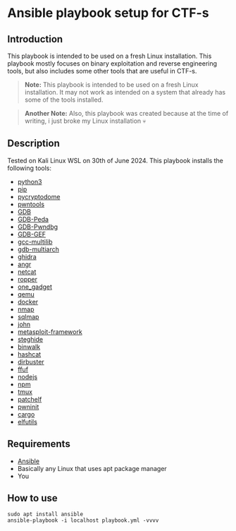 # Ansible playbook setup for CTF-s

## Introduction
This playbook is intended to be used on a fresh Linux installation. This playbook mostly focuses on binary exploitation and reverse engineering tools, but also includes some other tools that are useful in CTF-s.

> **Note:** This playbook is intended to be used on a fresh Linux installation. It may not work as intended on a system that already has some of the tools installed.

> **Another Note:** Also, this playbook was created because at the time of writing, i just broke my Linux installation 💀

## Description
Tested on Kali Linux WSL on 30th of June 2024. This playbook installs the following tools:
- [python3](https://www.python.org/)
- [pip](https://pypi.org/project/pip/)
- [pycryptodome](https://pycryptodome.readthedocs.io/en/latest/)
- [pwntools](https://github.com/Gallopsled/pwntools)
- [GDB](https://www.gnu.org/software/gdb/)
- [GDB-Peda](https://github.com/longld/peda)
- [GDB-Pwndbg](https://github.com/pwndbg/pwndbg)
- [GDB-GEF](https://github.com/hugsy/gef)
- [gcc-multilib](https://packages.ubuntu.com/focal/gcc-multilib)
- [gdb-multiarch](https://packages.ubuntu.com/focal/gdb-multiarch)
- [ghidra](https://ghidra-sre.org/)
- [angr](https://github.com/angr/angr)
- [netcat](https://netcat.sourceforge.io/)
- [ropper](https://github.com/sashs/Ropper)
- [one_gadget](https://github.com/david942j/one_gadget)
- [qemu](https://www.qemu.org/)
- [docker](https://www.docker.com/)
- [nmap](https://nmap.org/)
- [sqlmap](https://sqlmap.org/)
- [john](https://www.openwall.com/john/)
- [metasploit-framework](https://www.metasploit.com/)
- [steghide](http://steghide.sourceforge.net/)
- [binwalk](https://github.com/ReFirmLabs/binwalk)
- [hashcat](https://hashcat.net/hashcat/)
- [dirbuster](https://tools.kali.org/web-applications/dirb)
- [ffuf](https://github.com/ffuf/ffuf)
- [nodejs](https://nodejs.org/)
- [npm](https://www.npmjs.com/)
- [tmux](https://github.com/tmux/tmux)
- [patchelf](https://nixos.org/patchelf.html)
- [pwninit](https://github.com/io12/pwninit)
- [cargo](https://doc.rust-lang.org/cargo/)
- [elfutils](https://sourceware.org/elfutils/)

## Requirements
- [Ansible](https://docs.ansible.com/ansible/latest/installation_guide/intro_installation.html)
- Basically any Linux that uses apt package manager
- You

## How to use
```
sudo apt install ansible
ansible-playbook -i localhost playbook.yml -vvvv
```